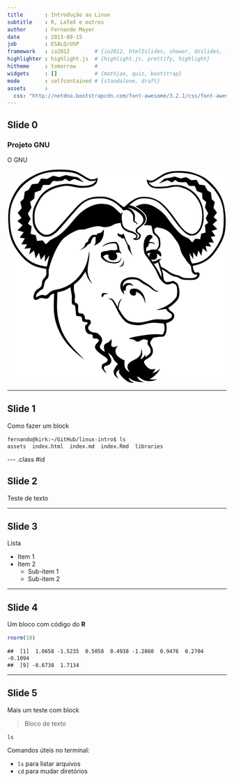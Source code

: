```yaml
---
title       : Introdução ao Linux
subtitle    : R, LaTeX e outros
author      : Fernando Mayer
date        : 2013-08-15
job         : ESALQ/USP
framework   : io2012        # {io2012, html5slides, shower, dzslides, ...}
highlighter : highlight.js  # {highlight.js, prettify, highlight}
hitheme     : tomorrow      # 
widgets     : []            # {mathjax, quiz, bootstrap}
mode        : selfcontained # {standalone, draft}
assets      :
  css: "http://netdna.bootstrapcdn.com/font-awesome/3.2.1/css/font-awesome.css"
---
```


## Slide 0

### Projeto GNU

O GNU

<div style="text-align:center">
<img src="assets/img/GNU.png" alt="GNU" height="50%" />
</div>
<!-- <img src="assets/img/GNU.png" width="200" height="200" align="center" alt="GNU"> -->
<!-- <center>![](assets/img/GNU.png)</center> -->

---

## Slide 1

Como fazer um block

```
fernando@kirk:~/GitHub/linux-intro$ ls
assets  index.html  index.md  index.Rmd  libraries
```

--- .class #id 

## Slide 2

Teste de texto

---

## Slide 3

Lista
* Item 1
* Item 2
    - Sub-item 1
    - Sub-item 2

---

## Slide 4

Um bloco com código do **R**


```r
rnorm(10)
```

```
##  [1]  1.0658 -1.5235  0.5058  0.4938 -1.2860  0.9476  0.2704 -0.1094
##  [9] -0.6738  1.7134
```


---

## Slide 5

Mais um teste com block

> Bloco de texto

```
ls
```

Comandos úteis no terminal:
* `ls` para listar arquivos
* `cd` para mudar diretórios





